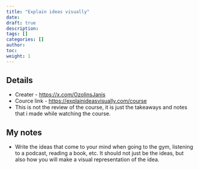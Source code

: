 ```yaml
---
title: "Explain ideas visually"
date:
draft: true
description:
tags: []
categories: []
author:
toc:
weight: 1
---
```

## Details
- Creater - https://x.com/OzolinsJanis
- Cource link - https://explainideasvisually.com/course
- This is not the review of the course, it is just the takeaways and notes that i made while watching the course.

## My notes
- Write the ideas that come to your mind when going to the gym, listening to a podcast, reading a book, etc. It should not just be the ideas, but also how you will make a visual representation of the idea.